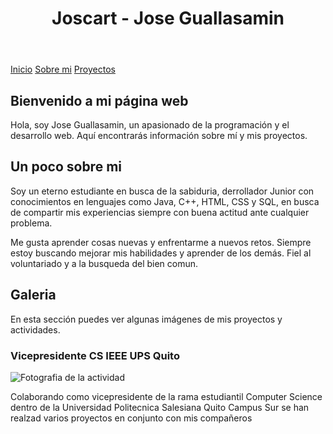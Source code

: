 <html lang="es">
<head>
    <meta charset="UTF-8">
    <meta name="viewport" content="width=device-width, initial-scale=1.0">
    <link rel="stylesheet" type="text/css" href="css/home.css">
    <link rel="stylesheet" type="text/css" href="css/colors.css">
    <link rel="stylesheet" type="text/css" href="css/boxes.css">
    <link rel="stylesheet" type="text/css" href="css/spacing.css">
</head>
<body class="color-base">
    <header class="header-full color-primary no-spacing">
        <h1>Joscart - Jose Guallasamin</h1>
    </header>
    <div class="nav-flotating-container no-spacing">
        <nav class="nav-flotating-bottom color-secondary-focus medium-spacing round-box">
            <a class="link-button" href="https://joscart.github.io">Inicio</a>
            <a class="link-button" href="joseguallasamin.html">Sobre mi</a>
            <a class="link-button" href="proyectos.html">Proyectos</a>
        </nav>
    </div>
    <main class="container">
        <section class="color-secondary low-spacing">
            <h2>Bienvenido a mi página web</h2>
            <article class="box project-article color-secondary-focus medium-spacing">
                <p>Hola, soy Jose Guallasamin, un apasionado de la programación y el desarrollo web. Aquí encontrarás información sobre mí y mis proyectos.</p>
            </article>
        </section>
        <section class="color-secondary low-spacing">
            <h2>Un poco sobre mi</h2>
            <article class="box project-article color-secondary-focus medium-spacing">
                <p>Soy un eterno estudiante en busca de la sabiduria, derrollador Junior con conocimientos en lenguajes como Java, C++, HTML, CSS y SQL, en busca de compartir mis experiencias siempre con buena actitud ante cualquier problema.</p>
                <p>Me gusta aprender cosas nuevas y enfrentarme a nuevos retos. Siempre estoy buscando mejorar mis habilidades y aprender de los demás. Fiel al voluntariado y a la busqueda del bien comun.</p>
            </article>
        </section>
        <section class="color-secondary low-spacing">
            <h2>Galeria</h2>
            <article class="box project-article color-secondary-focus medium-spacing">
                <p>En esta sección puedes ver algunas imágenes de mis proyectos y actividades.</p>
                <div class="galeria medium-spacing">
                    <div class="galeria-item color-secondary-focus medium-spacing">
                        <h3>Vicepresidente CS IEEE UPS Quito</h3>
                        <img src="proyecto1.jpg" alt="Fotografia de la actividad">
                        <p>Colaborando como vicepresidente de la rama estudiantil Computer Science dentro de la Universidad Politecnica Salesiana Quito Campus Sur se han realzad varios proyectos en conjunto con mis compañeros</p>
                    </div>
                </div>
            </article>
        </section>
    </main>
</body>
</html>